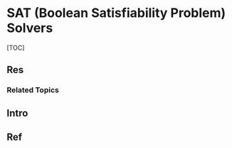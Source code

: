 # SAT (Boolean Satisfiability Problem) Solvers

[TOC]



## Res
### Related Topics



## Intro



## Ref
